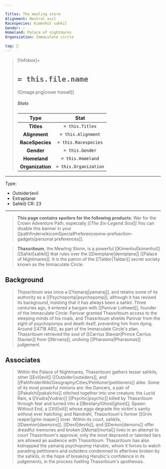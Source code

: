 ```yaml
---

Titles: The mewling storm
Alignment: Neutral evil
Racespecies: Kimenhul sahkil
Gender: —
Homeland: Palace of nightmares
Organization: Immaculate circle

tag: 👤️
---
```


> [!infobox]+
> #  `= this.file.name`
> ![[image.png|cover hsmall]]
> ##### Stats
> Type | Stat |
> :---: |:---:|
> **Titles** | `= this.Titles` |
> **Alignment** | `= this.Alignment` |
> **RaceSpecies** | `= this.Racespecies` |
> **Gender** | `= this.Gender` |
> **Homeland** | `= this.Homeland` |
> **Organization** | `= this.Organization` |


---
Type:
- Outsider(evil
- Extraplanar
- Sahkil)
CR: 23
---

> **This page contains spoilers for the following products**: War for the Crown Adventure Path, especially *[[The Six-Legend Soul]]*.You can disable this banner in your [[pathfinderwikicomSpecialPreferencesmw-prefsection-gadgets|personal preferences]].



> **Thassritoum**, the Mewling Storm, is a powerful [[Kimenhul|kimenhul]] [[Sahkil|sahkil]] that rules over the [[Demiplane|demiplane]] [[Palace of Nightmares]]. It is the patron of the [[Taldor|Taldan]] secret society known as the Immaculate Circle.


## Background

> Thassritoum was once a [[Yamaraj|yamaraj]], and retains some of its authority as a [[Psychopomp|psychopomp]], although it has revised its background, insisting that it has always been a sahkil. Three centuries ago, it entered a bargain with [[Panivar Lotheed]], founder of the Immaculate Circle: Panivar granted Thassritoum access to the sleeping minds of his rivals, and Thassritoum shields Panivar from the sight of psychopomps and death itself, preventing him from dying. Around [[4718 AR]], as part of the Immaculate Circle's plan, Thassritoum retrieved the soul of [[Carrius Stavian|Prince Carrius Stavian]] from [[Nirvana]], undoing [[Pharasma|Pharasmas]] judgement.


## Associates

> Within the Palace of Nightmares, Thassritoum gathers lesser sahkils, other [[Evil|evil]] [[Outsider|outsiders]], and [[PathfinderWiki/Geography/Cities/Petitioner|petitioners]] alike. Some of its most powerful minions are: the Dancers, a pair of [[Pakalchi|pakalchis]] stitched together into one creature; the Lucid Rani, a [[Vudra|Vudran]] [[Psychic|psychic]] killed by Thassritoum through fear and turned into a [[Bestiary/Ghost|ghost]]; Spawn Without End, a [[Xill|xill]] whose eggs degrade the victim's sanity without ever hatching; and Nandrahl, Thassritoum's former [[Grim reaper|grim reaper]] lover. Within its court, sahkils, [[Daemon|daemons]], [[Devil|devils]], and [[Demon|demons]] offer dreadful memories and broken [[Mortal|mortal]] lives in an attempt to court Thassritoum's approval; only the most depraved or talented liars are allowed an audience with Thassritoum.
> Thassritoum has also kidnapped the yamaraj psychopomp Harubic, whom it forces to watch parading petitioners and outsiders condemned to afterlives broken by the sahkils, in the hope of breaking Harubic's confidence in its judgements, in the process fuelling Thassritoum's apotheosis.








